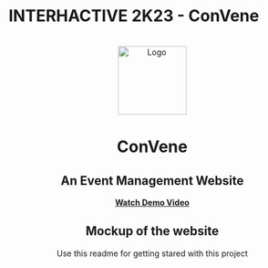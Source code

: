 # INTERHACTIVE 2K23 - ConVene
  <!-- PROJECT LOGO -->
<br />
<div align="center">
  <a href="https://github.com/Debaditya-Som/ConVene/">
    <img src="https://github.com/Debaditya-Som/ConVene/assets/76967222/91276164-34c8-4e87-8fd7-6f462a206b0c" alt="Logo" width="120" height="120">
  </a>

  # ConVene
  ## An Event Management Website
  <b><a align="center" href="">Watch Demo Video</a></b>
  <br/>
  ## Mockup of the website
  <p align="center">
    Use this readme for getting stared with this project
    <br />

  </p>
</div>
